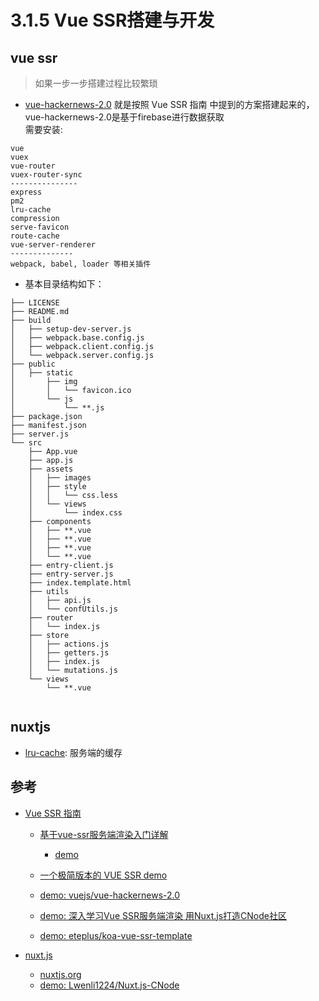 # 3.1.5 Vue SSR搭建与开发
>


## vue ssr

>如果一步一步搭建过程比较繁琐
- [vue-hackernews-2.0](https://github.com/vuejs/vue-hackernews-2.0) 就是按照 Vue SSR 指南 中提到的方案搭建起来的，  
vue-hackernews-2.0是基于firebase进行数据获取    
需要安装:  
```
vue  
vuex  
vue-router 
vuex-router-sync   
---------------  
express
pm2
lru-cache 
compression   
serve-favicon   
route-cache  
vue-server-renderer  
--------------  
webpack, babel, loader 等相关插件
```

- 基本目录结构如下：

```
├── LICENSE
├── README.md
├── build
│   ├── setup-dev-server.js
│   ├── webpack.base.config.js
│   ├── webpack.client.config.js
│   └── webpack.server.config.js
├── public
│   ├── static
│       ├── img
│       │   └── favicon.ico
│       └── js
│           └── **.js
├── package.json
├── manifest.json
├── server.js
└── src
    ├── App.vue
    ├── app.js
    ├── assets
    │   ├── images
    │   ├── style
    │   │   └── css.less
    │   └── views
    │       └── index.css
    ├── components
    │   ├── **.vue
    │   ├── **.vue
    │   ├── **.vue
    │   └── **.vue
    ├── entry-client.js
    ├── entry-server.js
    ├── index.template.html
    ├── utils
    │   ├── api.js
    │   └── confUtils.js
    ├── router
    │   └── index.js
    ├── store
    │   ├── actions.js
    │   ├── getters.js
    │   ├── index.js
    │   └── mutations.js
    └── views
        └── **.vue
              

```

## nuxtjs




- [lru-cache](https://www.npmjs.com/package/lru-cache): 服务端的缓存


## 参考
- [Vue SSR 指南](https://ssr.vuejs.org/zh/#%E4%BB%80%E4%B9%88%E6%98%AF%E6%9C%8D%E5%8A%A1%E5%99%A8%E7%AB%AF%E6%B8%B2%E6%9F%93-ssr-%EF%BC%9F)
  - [基于vue-ssr服务端渲染入门详解](https://juejin.im/post/5a50f208f265da3e5132ed91)
    - [demo](https://github.com/wqzwh/ga-vue-ssr)

  - [一个极简版本的 VUE SSR demo](https://juejin.im/post/5ba35be16fb9a05d3b336936)

  - [demo: vuejs/vue-hackernews-2.0](https://github.com/vuejs/vue-hackernews-2.0)
  - [demo: 深入学习Vue SSR服务端渲染 用Nuxt.js打造CNode社区](https://juejin.im/post/5c45f13f6fb9a049e12a86fb)

  - [demo: eteplus/koa-vue-ssr-template](https://github.com/eteplus/koa-vue-ssr-template)

- [nuxt.js](https://github.com/nuxt/nuxt.js)
  - [nuxtjs.org](https://zh.nuxtjs.org/)
  - [demo: Lwenli1224/Nuxt.js-CNode](https://github.com/Lwenli1224/Nuxt.js-CNode)


